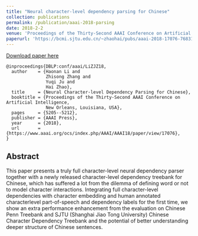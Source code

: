 ```yaml
---
title: "Neural character-level dependency parsing for Chinese"
collection: publications
permalink: /publication/aaai-2018-parsing
date: 2018-2-2
venue: 'Proceedings of the Thirty-Second AAAI Conference on Artificial Intelligence'
paperurl: 'https://bcmi.sjtu.edu.cn/~zhaohai/pubs/aaai-2018-17076-76831-1-PB.pdf'
---
```


[Download paper here](http://academicpages.github.io/files/paper1.pdf)


```
@inproceedings{DBLP:conf/aaai/LiZJZ18,
  author    = {Haonan Li and
               Zhisong Zhang and
               Yuqi Ju and
               Hai Zhao},
  title     = {Neural Character-level Dependency Parsing for Chinese},
  booktitle = {Proceedings of the Thirty-Second AAAI Conference on Artificial Intelligence,
               New Orleans, Louisiana, USA},
  pages     = {5205--5212},
  publisher = {AAAI Press},
  year      = {2018},
  url       = {https://www.aaai.org/ocs/index.php/AAAI/AAAI18/paper/view/17076},
}

```

## Abstract
This paper presents a truly full character-level neural dependency parser together with a newly released character-level dependency treebank for Chinese, which has suffered a lot from the dilemma of defining word or not to model character interactions. Integrating full character-level dependencies with character embedding and human annotated characterlevel part-of-speech and dependency labels for the first time, we show an extra performance enhancement from the evaluation on Chinese Penn Treebank and SJTU (Shanghai Jiao Tong University) Chinese Character Dependency Treebank and the potential of better understanding deeper structure of Chinese sentences.
